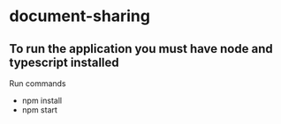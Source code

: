 # document-sharing

## To run the application you must have node and typescript installed

 Run commands
- npm install
- npm start
